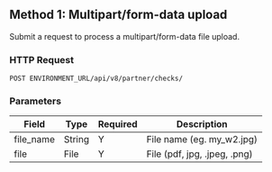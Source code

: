 ## Method 1: Multipart/form-data upload
Submit a request to process a multipart/form-data file upload.

### HTTP Request
`POST ENVIRONMENT_URL/api/v8/partner/checks/`

### Parameters
| Field     | Type   | Required | Description                     |
|-----------|--------|----------|---------------------------------|
| file_name | String | Y        | 			File name (eg. my_w2.jpg)    |
| file      | File   | Y        | 			File (pdf, jpg, .jpeg, .png) |



